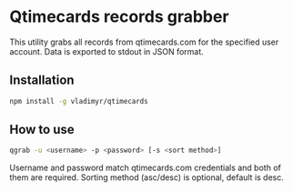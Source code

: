 Qtimecards records grabber
==========================

This utility grabs all records from qtimecards.com for the
specified user account. Data is exported to stdout in JSON
format.

## Installation

```bash
npm install -g vladimyr/qtimecards
```

## How to use

```bash
qgrab -u <username> -p <password> [-s <sort method>]
```

Username and password match qtimecards.com credentials and
both of them are required. Sorting method (asc/desc) is
optional, default is desc.
